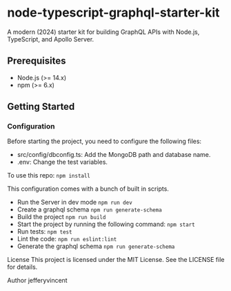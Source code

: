 # node-typescript-graphql-starter-kit

A modern (2024) starter kit for building GraphQL APIs with Node.js, TypeScript, and Apollo Server. 

## Prerequisites

- Node.js (>= 14.x)
- npm (>= 6.x)

## Getting Started

### Configuration

Before starting the project, you need to configure the following files:

- src/config/dbconfig.ts: Add the MongoDB path and database name.
- .env: Change the test variables.

To use this repo:
`npm install`

This configuration comes with a bunch of built in scripts.
- Run the Server in dev mode `npm run dev`
- Create a graphql schema `npm run generate-schema`
- Build the project `npm run build`
- Start the project by running the following command: `npm start`
- Run tests: `npm test`
- Lint the code: `npm run eslint:lint`
- Generate the graphql schema `npm run generate-schema`

License
This project is licensed under the MIT License. See the LICENSE file for details.

Author
jefferyvincent
